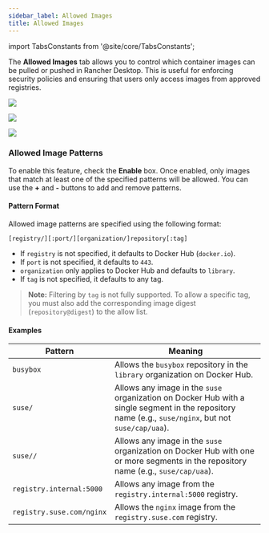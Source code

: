 ```yaml
---
sidebar_label: Allowed Images
title: Allowed Images
---
```


<head>
  <link rel="canonical" href="https://docs.rancherdesktop.io/ui/preferences/container-engine/allowed-images"/>
</head>

import TabsConstants from '@site/core/TabsConstants';

The **Allowed Images** tab allows you to control which container images can be pulled or pushed in Rancher Desktop. This is useful for enforcing security policies and ensuring that users only access images from approved registries.

<Tabs groupId="os">
<TabItem value="Windows">

![](rd-versioned-asset://preferences/Windows_containerEngine_tabAllowedImages.png)

</TabItem>
<TabItem value="macOS">

![](rd-versioned-asset://preferences/macOS_containerEngine_tabAllowedImages.png)

</TabItem>
<TabItem value="Linux">

![](rd-versioned-asset://preferences/Linux_containerEngine_tabAllowedImages.png)

</TabItem>
</Tabs>

### Allowed Image Patterns

To enable this feature, check the **Enable** box. Once enabled, only images that match at least one of the specified patterns will be allowed. You can use the **+** and **-** buttons to add and remove patterns.

#### Pattern Format

Allowed image patterns are specified using the following format:

```
[registry/][:port/][organization/]repository[:tag]
```

-   If `registry` is not specified, it defaults to Docker Hub (`docker.io`).
-   If `port` is not specified, it defaults to `443`.
-   `organization` only applies to Docker Hub and defaults to `library`.
-   If `tag` is not specified, it defaults to any tag.

> **Note:** Filtering by `tag` is not fully supported. To allow a specific tag, you must also add the corresponding image digest (`repository@digest`) to the allow list.

#### Examples

| Pattern                  | Meaning                                                                                                                                                                                                             |
| ------------------------ | ------------------------------------------------------------------------------------------------------------------------------------------------------------------------------------------------------------------- |
| `busybox`                | Allows the `busybox` repository in the `library` organization on Docker Hub.                                                                                                                                        |
| `suse/`                  | Allows any image in the `suse` organization on Docker Hub with a single segment in the repository name (e.g., `suse/nginx`, but not `suse/cap/uaa`).                                                                 |
| `suse//`                 | Allows any image in the `suse` organization on Docker Hub with one or more segments in the repository name (e.g., `suse/cap/uaa`).                                                                                    |
| `registry.internal:5000` | Allows any image from the `registry.internal:5000` registry.                                                                                                                                                          |
| `registry.suse.com/nginx`| Allows the `nginx` image from the `registry.suse.com` registry.                                                                                                                                                       |
